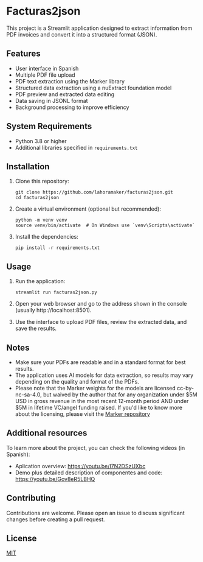 # Facturas2json

This project is a Streamlit application designed to extract information from PDF invoices and convert it into a structured format (JSON).

## Features

- User interface in Spanish
- Multiple PDF file upload
- PDF text extraction using the Marker library
- Structured data extraction using a nuExtract foundation model
- PDF preview and extracted data editing
- Data saving in JSONL format
- Background processing to improve efficiency

## System Requirements

- Python 3.8 or higher
- Additional libraries specified in `requirements.txt`

## Installation

1. Clone this repository:
   ```
   git clone https://github.com/lahoramaker/facturas2json.git
   cd facturas2json
   ```

2. Create a virtual environment (optional but recommended):
   ```
   python -m venv venv
   source venv/bin/activate  # On Windows use `venv\Scripts\activate`
   ```

3. Install the dependencies:
   ```
   pip install -r requirements.txt
   ```

## Usage

1. Run the application:
   ```
   streamlit run facturas2json.py
   ```

2. Open your web browser and go to the address shown in the console (usually http://localhost:8501).

3. Use the interface to upload PDF files, review the extracted data, and save the results.

## Notes

- Make sure your PDFs are readable and in a standard format for best results.
- The application uses AI models for data extraction, so results may vary depending on the quality and format of the PDFs.
- Please note that the Marker weights for the models are licensed cc-by-nc-sa-4.0, but waived by the author that for any organization under $5M USD in gross revenue in the most recent 12-month period AND under $5M in lifetime VC/angel funding raised. If you'd like to know more about the licensing, please visit the [Marker repository](https://github.com/VikParuchuri/marker)

## Additional resources

To learn more about the project, you can check the following videos (in Spanish):
- Aplication overview: https://youtu.be/I7N2DSzUXbc
- Demo plus detailed description of componentes and code: https://youtu.be/Gov8eR5LBHQ

## Contributing

Contributions are welcome. Please open an issue to discuss significant changes before creating a pull request.

## License

[MIT](https://choosealicense.com/licenses/mit/)

